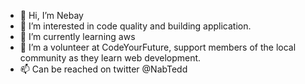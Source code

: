 - 👋 Hi, I’m Nebay
- 👀 I’m interested in code quality and building application.
- 🌱 I’m currently learning aws
- 💞️ I’m a volunteer at CodeYourFuture, support members of the local community as they learn web development.
- 📫 Can be reached on twitter @NabTedd

<!---
n-abraha/n-abraha is a ✨ special ✨ repository because its `README.md` (this file) appears on your GitHub profile.
You can click the Preview link to take a look at your changes.
--->

